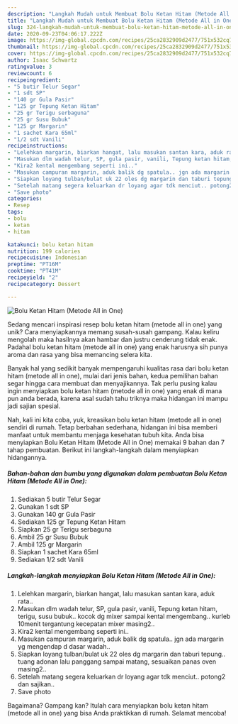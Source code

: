 ```yaml
---
description: "Langkah Mudah untuk Membuat Bolu Ketan Hitam (Metode All in One) Anti Gagal"
title: "Langkah Mudah untuk Membuat Bolu Ketan Hitam (Metode All in One) Anti Gagal"
slug: 324-langkah-mudah-untuk-membuat-bolu-ketan-hitam-metode-all-in-one-anti-gagal
date: 2020-09-23T04:06:17.222Z
image: https://img-global.cpcdn.com/recipes/25ca2832909d2477/751x532cq70/bolu-ketan-hitam-metode-all-in-one-foto-resep-utama.jpg
thumbnail: https://img-global.cpcdn.com/recipes/25ca2832909d2477/751x532cq70/bolu-ketan-hitam-metode-all-in-one-foto-resep-utama.jpg
cover: https://img-global.cpcdn.com/recipes/25ca2832909d2477/751x532cq70/bolu-ketan-hitam-metode-all-in-one-foto-resep-utama.jpg
author: Isaac Schwartz
ratingvalue: 3
reviewcount: 6
recipeingredient:
- "5 butir Telur Segar"
- "1 sdt SP"
- "140 gr Gula Pasir"
- "125 gr Tepung Ketan Hitam"
- "25 gr Terigu serbaguna"
- "25 gr Susu Bubuk"
- "125 gr Margarin"
- "1 sachet Kara 65ml"
- "1/2 sdt Vanili"
recipeinstructions:
- "Lelehkan margarin, biarkan hangat, lalu masukan santan kara, aduk rata.."
- "Masukan dlm wadah telur, SP, gula pasir, vanili, Tepung ketan hitam, terigu, susu bubuk.. kocok dg mixer sampai kental mengembang.. kurleb 10menit tergantung kecepatan mixer masing2.."
- "Kira2 kental mengembang seperti ini.."
- "Masukan campuran margarin, aduk balik dg spatula.. jgn ada margarin yg mengendap d dasar wadah.."
- "Siapkan loyang tulban/bulat uk 22 oles dg margarin dan taburi tepung.. tuang adonan lalu panggang sampai matang, sesuaikan panas oven masing2.."
- "Setelah matang segera keluarkan dr loyang agar tdk menciut.. potong2 dan sajikan.."
- "Save photo"
categories:
- Resep
tags:
- bolu
- ketan
- hitam

katakunci: bolu ketan hitam 
nutrition: 199 calories
recipecuisine: Indonesian
preptime: "PT16M"
cooktime: "PT41M"
recipeyield: "2"
recipecategory: Dessert

---
```



![Bolu Ketan Hitam (Metode All in One)](https://img-global.cpcdn.com/recipes/25ca2832909d2477/751x532cq70/bolu-ketan-hitam-metode-all-in-one-foto-resep-utama.jpg)

Sedang mencari inspirasi resep bolu ketan hitam (metode all in one) yang unik? Cara menyiapkannya memang susah-susah gampang. Kalau keliru mengolah maka hasilnya akan hambar dan justru cenderung tidak enak. Padahal bolu ketan hitam (metode all in one) yang enak harusnya sih punya aroma dan rasa yang bisa memancing selera kita.



Banyak hal yang sedikit banyak mempengaruhi kualitas rasa dari bolu ketan hitam (metode all in one), mulai dari jenis bahan, kedua pemilihan bahan segar hingga cara membuat dan menyajikannya. Tak perlu pusing kalau ingin menyiapkan bolu ketan hitam (metode all in one) yang enak di mana pun anda berada, karena asal sudah tahu triknya maka hidangan ini mampu jadi sajian spesial.


Nah, kali ini kita coba, yuk, kreasikan bolu ketan hitam (metode all in one) sendiri di rumah. Tetap berbahan sederhana, hidangan ini bisa memberi manfaat untuk membantu menjaga kesehatan tubuh kita. Anda bisa menyiapkan Bolu Ketan Hitam (Metode All in One) memakai 9 bahan dan 7 tahap pembuatan. Berikut ini langkah-langkah dalam menyiapkan hidangannya.

<!--inarticleads1-->

##### Bahan-bahan dan bumbu yang digunakan dalam pembuatan Bolu Ketan Hitam (Metode All in One):

1. Sediakan 5 butir Telur Segar
1. Gunakan 1 sdt SP
1. Gunakan 140 gr Gula Pasir
1. Sediakan 125 gr Tepung Ketan Hitam
1. Siapkan 25 gr Terigu serbaguna
1. Ambil 25 gr Susu Bubuk
1. Ambil 125 gr Margarin
1. Siapkan 1 sachet Kara 65ml
1. Sediakan 1/2 sdt Vanili




<!--inarticleads2-->

##### Langkah-langkah menyiapkan Bolu Ketan Hitam (Metode All in One):

1. Lelehkan margarin, biarkan hangat, lalu masukan santan kara, aduk rata..
1. Masukan dlm wadah telur, SP, gula pasir, vanili, Tepung ketan hitam, terigu, susu bubuk.. kocok dg mixer sampai kental mengembang.. kurleb 10menit tergantung kecepatan mixer masing2..
1. Kira2 kental mengembang seperti ini..
1. Masukan campuran margarin, aduk balik dg spatula.. jgn ada margarin yg mengendap d dasar wadah..
1. Siapkan loyang tulban/bulat uk 22 oles dg margarin dan taburi tepung.. tuang adonan lalu panggang sampai matang, sesuaikan panas oven masing2..
1. Setelah matang segera keluarkan dr loyang agar tdk menciut.. potong2 dan sajikan..
1. Save photo




Bagaimana? Gampang kan? Itulah cara menyiapkan bolu ketan hitam (metode all in one) yang bisa Anda praktikkan di rumah. Selamat mencoba!
